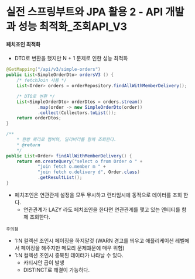 # 실전 스프링부트와 JPA 활용 2 - API 개발과 성능 최적화_조회API_V3

#### 페치조인 최적화
- DTO로 변환을 했지만 N + 1 문제로 인한 성능 최적화
```java
@GetMapping("/api/v3/simple-orders")
public List<SimpleOrderDto> ordersV3 () {
    /* fetchJoin 사용 */
    List<Order> orders = orderRepository.findAllWithMemberDelivery();

    /* DTO로 변환 */
    List<SimpleOrderDto> orderDtos = orders.stream()
            .map(order -> new SimpleOrderDto(order))
            .collect(Collectors.toList());
    return orderDtos;
}

/**
    * 한방 쿼리로 멤버와, 딜리버리를 함께 조회한다.
    * @return
    */
public List<Order> findAllWithMemberDelivery() {
    return em.createQuery("select o from Order o " +
            "join fetch o.member m " +
            "join fetch o.delivery d", Order.class)
            .getResultList();
}
```

- 페치조인은 연관관계 설정을 모두 무시하고 런타임시에 동적으로 데이터를 조회 한다.
    - 연관관계가 LAZY 라도 페치조인을 한다면 연관관계를 맺고 있는 엔티티를 함께 조회한다.

`주의점`
- 1:N 컬렉션 조인시 페이징을 하지말것 (WARN 경고를 띄우고 애플리케이션 레벨에서 페이징을 해주지만 메모리 문제떄문에 매우 위험)
- 1:N 컬렉션 조인시 중복된 데이터가 나타날 수 있다.
    - 카티시안 곱이 발생
    - DISTINCT로 해결이 가능하다.
